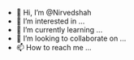 - 👋 Hi, I’m @Nirvedshah
- 👀 I’m interested in ...
- 🌱 I’m currently learning ...
- 💞️ I’m looking to collaborate on ...
- 📫 How to reach me ...

<!---
Nirvedshah/Nirvedshah is a ✨ special ✨ repository because its `README.md` (this file) appears on your GitHub profile.
You can click the Preview link to take a look at your changes.
--->
